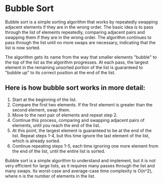 # Bubble Sort

Bubble sort is a simple sorting algorithm that works by repeatedly swapping adjacent elements if they are in the wrong order. The basic idea is to pass through the list of elements repeatedly, comparing adjacent pairs and swapping them if they are in the wrong order. The algorithm continues to pass through the list until no more swaps are necessary, indicating that the list is now sorted.

The algorithm gets its name from the way that smaller elements "bubble" to the top of the list as the algorithm progresses. At each pass, the largest element in the remaining unsorted portion of the list is guaranteed to "bubble up" to its correct position at the end of the list.

## Here is how bubble sort works in more detail:

1. Start at the beginning of the list.
2. Compare the first two elements. If the first element is greater than the second element, swap them.
3. Move to the next pair of elements and repeat step 2.
4. Continue this process, comparing and swapping adjacent pairs of elements, until you reach the end of the list.
5. At this point, the largest element is guaranteed to be at the end of the list. Repeat steps 1-4, but this time ignore the last element of the list, which is already sorted.
6. Continue repeating steps 1-5, each time ignoring one more element from the end of the list, until the entire list is sorted.


Bubble sort is a simple algorithm to understand and implement, but it is not very efficient for large lists, as it requires many passes through the list and many swaps. Its worst-case and average-case time complexity is O(n^2), where n is the number of elements in the list.
